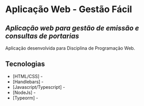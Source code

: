 # Aplicação Web - Gestão Fácil
## _Aplicação web para gestão de emissão e consultas de portarias_
Aplicação desenvolvida para Disciplina de Programação Web.

## Tecnologias
- [HTML/CSS] - 
- [Handlebars] - 
- [Javascript/Typescript] -
- [NodeJs] - 
- [Typeorm] - 
